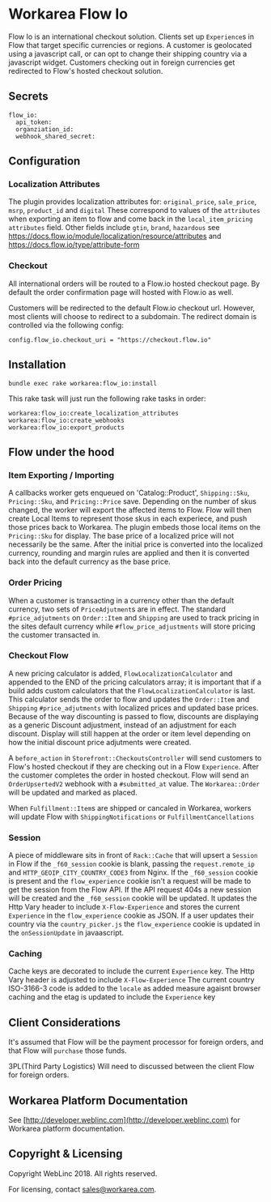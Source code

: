  Workarea Flow Io
================================================================================

Flow Io is an international checkout solution.  Clients set up `Experience`s in Flow that target specific currencies
or regions.  A customer is geolocated using a javascript call, or can opt to change their shipping country via a javascript widget.
Customers checking out in foreign currencies get redirected to Flow's hosted checkout solution.

Secrets
--------------------------------------------------------------------------------
    flow_io:
      api_token:
      organziation_id:
      webhook_shared_secret:

Configuration
--------------------------------------------------------------------------------

### Localization Attributes

The plugin provides localization attributes for: `original_price`, `sale_price`, `msrp`, `product_id` and `digital`
These correspond to values of the `attributes` when exporting an item to flow and come back in the `local_item_pricing` `attributes` field.
Other fields include `gtin`, `brand`, `hazardous` see https://docs.flow.io/module/localization/resource/attributes and
https://docs.flow.io/type/attribute-form

### Checkout

All international orders will be routed to a Flow.io hosted checkout page. By default the order confirmation page will hosted with Flow.io as well.

Customers will be redirected to the default Flow.io checkout url. However, most clients will choose to redirect to a subdomain.
The redirect domain is controlled via the following config:

    config.flow_io.checkout_uri = "https://checkout.flow.io"

## Installation

    bundle exec rake workarea:flow_io:install

This rake task will just run the following rake tasks in order:

    workarea:flow_io:create_localization_attributes
    workarea:flow_io:create_webhooks
    workarea:flow_io:export_products

## Flow under the hood
### Item Exporting / Importing
A callbacks worker gets enqueued on 'Catalog::Product', `Shipping::Sku`, `Pricing::Sku`, and `Pricing::Price` save.  Depending on the number
of skus changed, the worker will export the affected items to Flow.  Flow will then create Local Items to represent those skus in each experiece,
and push those prices back to Workarea.  The plugin embeds those local items on the `Pricing::Sku` for display.  The base price of a localized
price will not necessarily be the same.  After the initial price is converted into the localized currency, rounding and margin rules are applied
and then it is converted back into the default currency as the base price.

### Order Pricing
When a customer is transacting in a currency other than the default currency, two sets
of `PriceAdjutment`s are in effect.  The standard `#price_adjutments` on `Order::Item` and
`Shipping` are used to track pricing in the sites default currency while `#flow_price_adjustments`
will store pricing the customer transacted in.

### Checkout Flow
A new pricing calculator is added, `FlowLocalizationCalculator` and appended to the END of the
pricing calculators array; it is important that if a build adds custom calculators that the
`FlowLocalizationCalculator` is last.  This calculator sends the order to flow and updates the
`Order::Item` and `Shipping` `#price_adjutments` with localized prices and updated base prices.
Because of the way discounting is passed to flow, discounts are displaying as a generic Discount
adjustment, instead of an adjustment for each discount.  Display will still happen at the order or item
level depending on how the initial discount price adjutments were created.

A `before_action` in `Storefront::CheckoutsController` will send customers to Flow's hosted checkout
if they are checking out in a Flow `Experience`.  After the customer completes the order in hosted
checkout.  Flow will send an `OrderUpsertedV2` webhook with a `#submitted_at` value.  The `Workarea::Order`
will be updated and marked as placed.

When `Fulfillment::Item`s are shipped or cancaled in Workarea, workers will update Flow with
`ShippingNotifications` or `FulfillmentCancellations`

### Session
A piece of middleware sits in front of `Rack::Cache` that will upsert a `Session` in Flow if the
`_f60_session` cookie is blank, passing the `request.remote_ip` and `HTTP_GEOIP_CITY_COUNTRY_CODE3` from
Nginx.  If the `_f60_session` cookie is present and the `flow_experience` cookie isn't a request will
be made to get the session from the Flow API.  If the API request 404s a new session will be created
and the `_f60_session` cookie will be updated.  It updates the Http Vary header to include
`X-Flow-Experience` and stores the current `Experience` in the `flow_experience` cookie as JSON.
If a user updates their country via the `country_picker.js` the
`flow_experience` cookie is updated in the `onSessionUpdate` in javaascript.

### Caching
Cache keys are decorated to include the current `Experience` key.  The Http Vary header
is adjusted to include `X-Flow-Experience`  The current country ISO-3166-3 code is added
to the `locale` as added measure agaisnt browser caching and the etag is updated to include
the `Experience` key

## Client Considerations

It's assumed that Flow will be the payment processor for foreign orders, and that Flow will `purchase`
those funds.

3PL(Third Party Logistics) Will need to discussed between the client Flow for foreign orders.

Workarea Platform Documentation
--------------------------------------------------------------------------------

See [http://developer.weblinc.com](http://developer.weblinc.com) for Workarea platform documentation.

Copyright & Licensing
--------------------------------------------------------------------------------

Copyright WebLinc 2018. All rights reserved.

For licensing, contact sales@workarea.com.
